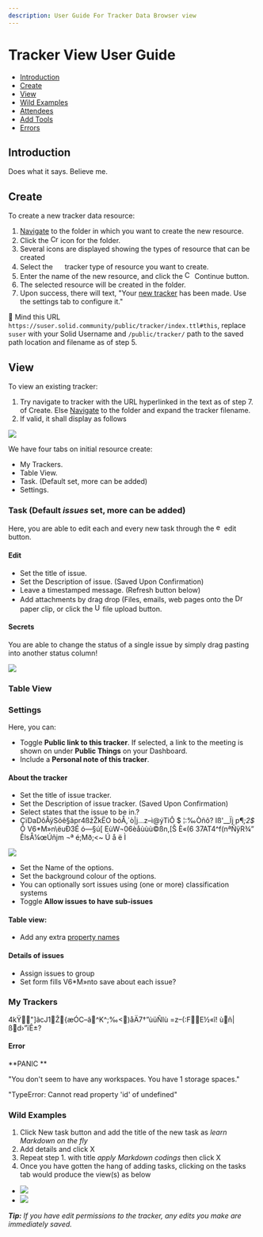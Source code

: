 ```yaml
---
description: User Guide For Tracker Data Browser view
---
```


# Tracker View User Guide

- [Introduction](#introduction)
- [Create](#create)
- [View](#view)
- [Wild Examples](#examples)
- [Attendees](#attendees)
- [Add Tools](#add-tools)
- [Errors](#Errors)

## Introduction
Does what it says. Believe me.

## Create

To create a new tracker data resource:
1. [Navigate](/README.md#navigation) to the folder in which you want to create the new resource.
2. Click the <img src="https://solid.github.io/solid-ui/src/icons/noun_34653_green.svg" alt="Create" width="16"> icon for the folder.
3. Several icons are displayed showing the types of resource that can be created
4. Select the <img src="https://solid.github.io/solid-ui/src/icons/noun_122196.svg" alt="" width="16"> tracker type of resource you want to create.
5. Enter the name of the new resource, and click the <img src="https://solid.github.io/solid-ui/src/icons/noun_1180158.svg" alt="Continue" width="16"> Continue button.
6. The selected resource will be created in the folder.
7. Upon success, there will text, "Your <a href="https://suser.solid.community/public/tracker/index.ttl#this">new tracker</a> has been made. Use the settings tab to configure it."

💢 Mind this URL `https://suser.solid.community/public/tracker/index.ttl#this`, replace `suser` with your Solid Username and `/public/tracker/` path to the saved path location and filename as of step 5.

## View
To view an existing tracker:
1. Try navigate to tracker with the URL hyperlinked in the text as of step 7. of Create. Else [Navigate](/README.md#navigation) to the folder and expand the tracker filename.
3. If valid, it shall display as follows

<a href="https://ipfs.io/ipfs/Qmd4DysrX4vHKeb5ZtS8hTRsq7V7EY7atzhuQJQ34eTpHT?filename=Tacker_view_brave_UZIMXHetdd.png" target="_blank" ><img src="https://ipfs.io/ipfs/Qmd4DysrX4vHKeb5ZtS8hTRsq7V7EY7atzhuQJQ34eTpHT?filename=Tacker_view_brave_UZIMXHetdd.png"></a>

We have four tabs on initial resource create:
- My Trackers.
- Table View.
- Task. (Default set, more can be added)
- Settings.

### Task (Default _issues_ set, more can be added)
Here, you are able to edit each and every new task through the <img src="https://solid.github.io/solid-ui/src/icons/noun_253504.svg" width="16" title="edit">edit button.
#### Edit
- Set the title of issue.
- Set the Description of issue. (Saved Upon Confirmation)
- Leave a timestamped message. (Refresh button below)
- Add attachments by drag drop (Files, emails, web pages onto the <img src="https://solid.github.io/solid-ui/src/icons/noun_25830.svg" width="16" title="Drop attachments here">paper clip, or click the <img src="https://solid.github.io/solid-ui/src/icons/noun_Upload_76574_000000.svg" width="16" title="Upload files">file upload button.


#### Secrets
You are able to change the status of a single issue by simply drag pasting into another status column!

<a href="https://ipfs.io/ipfs/QmUmJXcHza4CrEAQ7PrCxpDMT8V5jNPpW1e6xYvbNWjqf7?filename=changeStatus_73Fl4TjOHG.gif" target="_blank" ><img src="https://ipfs.io/ipfs/QmUmJXcHza4CrEAQ7PrCxpDMT8V5jNPpW1e6xYvbNWjqf7?filename=changeStatus_73Fl4TjOHG.gif"></a>

### Table View

### Settings
Here, you can:
- Toggle **Public link to this tracker**. If selected, a link to the meeting is shown on under **Public Things** on your Dashboard.
- Include a **Personal note of this tracker**.
#### About the tracker
- Set the title of issue tracker.
- Set the Description of issue tracker. (Saved Upon Confirmation)
- Select states that the issue to be in.? 
 - ÇïDaDôÂÿSôê§ãpr4ßžŽkËO bóÅ‚`ò|j…z–ì@ýTìÔ $ ¦:‰Òñô? Iß'__Ïj p¶*;2$* Õ V6*M»n\ëuÐ3É ó—§ú[ EùW¬06èåùùù©ßn,[Š  ­È«(6  37AT4^f(nªÑÿR¾” ÊlsÅ¼œÚñjm  ¬ª é;Mð;<~ Ú å ë Ì
 
<a href="https://ipfs.io/ipfs/QmPt8rNP6WQmz3K2q4oiXbyy6SbbcECGmJpSnttN7J6pzc?filename=issue_Tabs_brave_OiStxxhdR6.png" target="_blank" ><img src="https://ipfs.io/ipfs/QmPt8rNP6WQmz3K2q4oiXbyy6SbbcECGmJpSnttN7J6pzc?filename=issue_Tabs_brave_OiStxxhdR6.png"></a>

   - Set the Name of the options.   
   - Set the background colour of the options.
- You can optionally sort issues using (one or more) classification systems
- Toggle **Allow issues to have sub-issues**
#### Table view:
- Add any extra [property names](http://www.w3.org/2000/01/rdf-schema#label) 
#### Details of issues
- Assign issues to group
- Set form fills V6*M»nto save about each issue? 

### My Trackers
4kŸ"]ãcJ1Ž{æÓC–â^K^;‰<)åÄ7†”ùüÑIù =z–(:FE½«î! ùñ|ßd›”ïÊ±?
#### Error
**PANIC **

"You don't seem to have any workspaces. You have 1 storage spaces."

"TypeError: Cannot read property 'id' of undefined"

### Wild Examples
1. Click New task button and add the title of the new task as _learn Markdown on the fly_
2. Add details and click X
3. Repeat step 1. with title _apply Markdown codings_ then click X
4. Once you have gotten the hang of adding tasks, clicking on the tasks tab would produce the view(s) as below
 - <a href="https://ipfs.io/ipfs/QmYAQgRKdDfTAZErDzQapqByS2HeJt91x5zfvoWxCeqeJ1?filename=issues_pane_brave_3EVxoghNsO.png"><img src="https://ipfs.io/ipfs/QmYAQgRKdDfTAZErDzQapqByS2HeJt91x5zfvoWxCeqeJ1?filename=issues_pane_brave_3EVxoghNsO.png"></a>
 - <a href="https://ipfs.io/ipfs/QmQgHAkGzCDU7ne2HyjBg2WCW2T4DBNgwi9FmxHQGybKCo?filename=Table_View_brave_yUebjGWfL8.png"><img src="https://ipfs.io/ipfs/QmQgHAkGzCDU7ne2HyjBg2WCW2T4DBNgwi9FmxHQGybKCo?filename=Table_View_brave_yUebjGWfL8.png"></a>


_**Tip:** If you have edit permissions to the tracker, any edits you make are immediately saved._


